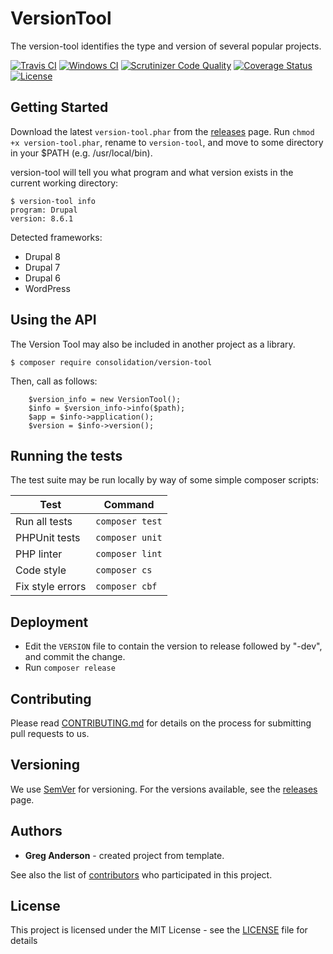# VersionTool

The version-tool identifies the type and version of several popular projects.

[![Travis CI](https://travis-ci.org/consolidation/version-tool.svg?branch=main)](https://travis-ci.org/consolidation/version-tool)
[![Windows CI](https://ci.appveyor.com/api/projects/status/{{PUT_APPVEYOR_STATUS_BADGE_ID_HERE}}?svg=true)](https://ci.appveyor.com/project/consolidation/version-tool)
[![Scrutinizer Code Quality](https://scrutinizer-ci.com/g/consolidation/version-tool/badges/quality-score.png?b=main)](https://scrutinizer-ci.com/g/consolidation/version-tool/?branch=main)
[![Coverage Status](https://coveralls.io/repos/github/consolidation/version-tool/badge.svg?branch=main)](https://coveralls.io/github/consolidation/version-tool?branch=main) 
[![License](https://img.shields.io/badge/license-MIT-408677.svg)](LICENSE)

<!-- 
There are two choices for LICENSE badges:

1. License using shields.io (above): Can contain any text you want, and has no prerequisites, but must be manually updated if you change the license.
2. License using poser.pugx.org (below): shows the license that Packagist.org read from your composer.json file. Must register with Packagist to use Poser.

[![License](https://poser.pugx.org/consolidation/version-tool/license)](https://github.com/consolidation/version-tool//main/LICENSE)
-->


## Getting Started

Download the latest `version-tool.phar` from the [releases](https://github.com/consolidation/version-tool/releases) page. Run `chmod +x version-tool.phar`, rename to `version-tool`, and move to some directory in your $PATH (e.g. /usr/local/bin).

version-tool will tell you what program and what version exists in the current working directory:
```
$ version-tool info
program: Drupal 
version: 8.6.1
```
Detected frameworks:
- Drupal 8
- Drupal 7
- Drupal 6
- WordPress

## Using the API

The Version Tool may also be included in another project as a library.
```
$ composer require consolidation/version-tool
```
Then, call as follows:
```
    $version_info = new VersionTool();
    $info = $version_info->info($path);
    $app = $info->application();
    $version = $info->version();
```

## Running the tests

The test suite may be run locally by way of some simple composer scripts:

| Test             | Command
| ---------------- | ---
| Run all tests    | `composer test`
| PHPUnit tests    | `composer unit`
| PHP linter       | `composer lint`
| Code style       | `composer cs`     
| Fix style errors | `composer cbf`


## Deployment

- Edit the `VERSION` file to contain the version to release followed by "-dev", and commit the change.
- Run `composer release`

## Contributing

Please read [CONTRIBUTING.md](CONTRIBUTING.md) for details on the process for submitting pull requests to us.

## Versioning

We use [SemVer](http://semver.org/) for versioning. For the versions available, see the [releases](https://github.com/consolidation/version-tool/releases) page.

## Authors

* **Greg Anderson** - created project from template.

See also the list of [contributors](https://github.com/consolidation/version-tool/contributors) who participated in this project.

## License

This project is licensed under the MIT License - see the [LICENSE](LICENSE) file for details
